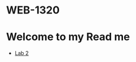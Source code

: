 # WEB-1320

<h1>Welcome to my Read me</h1>
<ul>
<li><a href="Lab2/index.html" target="_blank">Lab 2</a> </li>
</ul>